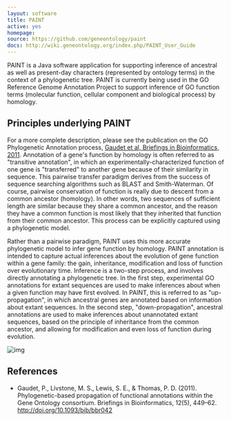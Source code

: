 ```yaml
---
layout: software
title: PAINT
active: yes
homepage: 
source: https://github.com/geneontology/paint
docs: http://wiki.geneontology.org/index.php/PAINT_User_Guide
---
```


PAINT is a Java software application for supporting inference of ancestral as well as present-day characters (represented by ontology terms) in the context of a phylogenetic tree. PAINT is currently being used in the GO Reference Genome Annotation Project to support inference of GO function terms (molecular function, cellular component and biological process) by homology.

##  Principles underlying PAINT

For a more complete description, please see the publication on the GO Phylogenetic Annotation process, [Gaudet et al, Briefings in Bioinformatics, 2011](https://www.ncbi.nlm.nih.gov/pubmed/21873635). Annotation of a gene's function by homology is often referred to as "transitive annotation", in which an experimentally-characterized function of one gene is "transferred" to another gene because of their similarity in sequence.  This pairwise transfer paradigm derives from the success of sequence searching algorithms such as BLAST and Smith-Waterman. Of course, pairwise conservation of function is really due to descent from a common ancestor (homology).  In other words, two sequences of sufficient length are similar because they share a common ancestor, and the reason they have a common function is most likely that they inherited that function from their common ancestor.  This process can be explicitly captured using a phylogenetic model.

Rather than a pairwise paradigm, PAINT uses this more accurate phylogenetic model to infer gene function by homology.  PAINT annotation is intended to capture actual inferences about the evolution of gene function within a gene family: the gain, inheritance, modification and loss of function over evolutionary time.  Inference is a two-step process, and involves directly annotating a phylogenetic tree.  In the first step, experimental GO annotations for extant sequences are used to make inferences about when a given function may have first evolved.  In PAINT, this is referred to as "up-propagation", in which ancestral genes are annotated based on information about extant sequences.  In the second step, "down-propagation", ancestral annotations are used to make inferences about unannotated extant sequences, based on the principle of inheritance from the common ancestor, and allowing for modification and even loss of function during evolution.


![img](http://wiki.geneontology.org/images/2/25/PAINT_msa.png)

## References

* Gaudet, P., Livstone, M. S., Lewis, S. E., & Thomas, P. D. (2011). Phylogenetic-based propagation of functional annotations within the Gene Ontology consortium. Briefings in Bioinformatics, 12(5), 449–62. http://doi.org/10.1093/bib/bbr042
